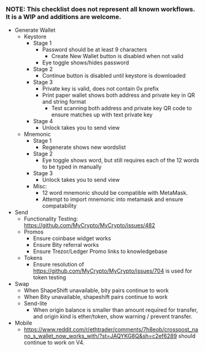 ### NOTE: This checklist does not represent all known workflows. It is a WIP and additions are welcome.


* Generate Wallet
    - Keystore
        - Stage 1
            - Password should be at least 9 characters
                - Create New Wallet button is disabled when not valid
            - Eye toggle shows/hides password
        - Stage 2
            - Continue button is disabled until keystore is downloaded
        - Stage 3
            - Private key is valid, does not contain 0x prefix
            - Print paper wallet shows both address and private key in QR and string format
                - Test scanning both address and private key QR code to ensure matches up with text private key
        - Stage 4
            - Unlock takes you to send view
    - Mnemonic
        - Stage 1
            - Regenerate shows new wordslist
        - Stage 2
            - Eye toggle shows word, but still requires each of the 12 words to be typed in manually
        - Stage 3
            - Unlock takes you to send view
        - Misc:
            - 12 word mnemonic should be compatible with MetaMask. 
            - Attempt to import mnemonic into metamask and ensure compatability
* Send
    - Functionality Testing: https://github.com/MyCrypto/MyCrypto/issues/482
    - Promos
        - Ensure coinbase widget works
        - Ensure Bity referral works
        - Ensure Trezor/Ledger Promo links to knowledgebase
    - Tokens
        - Ensure resolution of https://github.com/MyCrypto/MyCrypto/issues/704 is used for token testing
* Swap
    - When ShapeShift unavailable, bity pairs continue to work
    - When Bity unavailable, shapeshift pairs continue to work
    - Send-lite
        - When origin balance is smaller than amount required for transfer, and origin kind is ether/token, show warning / prevent transfer.
* Mobile
    - https://www.reddit.com/r/ethtrader/comments/7h8eob/crosspost_nano_s_wallet_now_works_with/?st=JAQYKG8Q&sh=c2ef6289 should continue to work on V4.